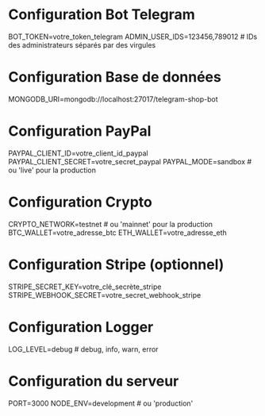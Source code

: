 # Configuration Bot Telegram
BOT_TOKEN=votre_token_telegram
ADMIN_USER_IDS=123456,789012  # IDs des administrateurs séparés par des virgules

# Configuration Base de données
MONGODB_URI=mongodb://localhost:27017/telegram-shop-bot

# Configuration PayPal
PAYPAL_CLIENT_ID=votre_client_id_paypal
PAYPAL_CLIENT_SECRET=votre_secret_paypal
PAYPAL_MODE=sandbox  # ou 'live' pour la production

# Configuration Crypto
CRYPTO_NETWORK=testnet  # ou 'mainnet' pour la production
BTC_WALLET=votre_adresse_btc
ETH_WALLET=votre_adresse_eth

# Configuration Stripe (optionnel)
STRIPE_SECRET_KEY=votre_clé_secrète_stripe
STRIPE_WEBHOOK_SECRET=votre_secret_webhook_stripe

# Configuration Logger
LOG_LEVEL=debug  # debug, info, warn, error

# Configuration du serveur
PORT=3000
NODE_ENV=development  # ou 'production'